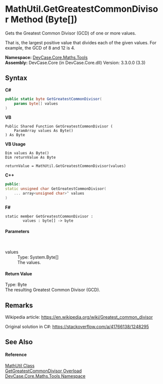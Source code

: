 # MathUtil.GetGreatestCommonDivisor Method (Byte[])
 

Gets the Greatest Common Divisor (GCD) of one or more values. 

 That is, the largest positive value that divides each of the given values. For example, the GCD of 8 and 12 is 4.

**Namespace:**&nbsp;<a href="N_DevCase_Core_Maths_Tools">DevCase.Core.Maths.Tools</a><br />**Assembly:**&nbsp;DevCase.Core (in DevCase.Core.dll) Version: 3.3.0.0 (3.3)

## Syntax

**C#**<br />
``` C#
public static byte GetGreatestCommonDivisor(
	params byte[] values
)
```

**VB**<br />
``` VB
Public Shared Function GetGreatestCommonDivisor ( 
	ParamArray values As Byte()
) As Byte
```

**VB Usage**<br />
``` VB Usage
Dim values As Byte()
Dim returnValue As Byte

returnValue = MathUtil.GetGreatestCommonDivisor(values)
```

**C++**<br />
``` C++
public:
static unsigned char GetGreatestCommonDivisor(
	... array<unsigned char>^ values
)
```

**F#**<br />
``` F#
static member GetGreatestCommonDivisor : 
        values : byte[] -> byte 

```


#### Parameters
&nbsp;<dl><dt>values</dt><dd>Type: System.Byte[]<br />The values.</dd></dl>

#### Return Value
Type: Byte<br />The resulting Greatest Common Divisor (GCD).

## Remarks
Wikipedia article: <a href="https://en.wikipedia.org/wiki/Greatest_common_divisor" target="_blank">https://en.wikipedia.org/wiki/Greatest_common_divisor</a>

 Original solution in C#: <a href="https://stackoverflow.com/a/41766138/1248295" target="_blank">https://stackoverflow.com/a/41766138/1248295</a>

## See Also


#### Reference
<a href="T_DevCase_Core_Maths_Tools_MathUtil">MathUtil Class</a><br /><a href="Overload_DevCase_Core_Maths_Tools_MathUtil_GetGreatestCommonDivisor">GetGreatestCommonDivisor Overload</a><br /><a href="N_DevCase_Core_Maths_Tools">DevCase.Core.Maths.Tools Namespace</a><br />